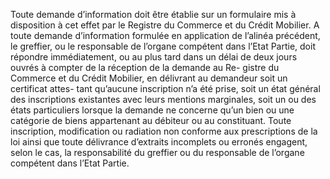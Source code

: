 Toute demande d’information doit être établie sur un formulaire mis à disposition à
cet effet par le Registre du Commerce et du Crédit Mobilier.
A toute demande d’information formulée en application de l’alinéa précédent, le
greffier, ou le responsable de l’organe compétent dans l’Etat Partie, doit
répondre immédiatement, ou au plus tard dans un délai de deux jours ouvrés à
compter de la réception de la demande au Re- gistre du Commerce et du Crédit
Mobilier, en délivrant au demandeur soit un certificat attes- tant qu’aucune
inscription n’a été prise, soit un état général des inscriptions existantes avec
leurs mentions marginales, soit un ou des états particuliers lorsque la demande
ne concerne qu’un bien ou une catégorie de biens appartenant au débiteur ou au
constituant.
Toute inscription, modification ou radiation non conforme aux prescriptions de
la loi ainsi que toute délivrance d’extraits incomplets ou erronés engagent,
selon le cas, la responsabilité du greffier ou du responsable de l’organe
compétent dans l’Etat Partie.